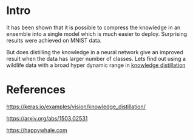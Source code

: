 # Intro

It has been shown that it is possible to compress the knowledge in an ensemble into a single model which is much easier to deploy. Surprising results were achieved on MNIST data.

But does distilling the knowledge in a neural network give an improved result when the data has larger number of classes. Lets find out using a wildlife data with a broad hyper dynamic range in [knowledge distillation](/knowledge_distillation.ipynb)

# References

https://keras.io/examples/vision/knowledge_distillation/

https://arxiv.org/abs/1503.02531

https://happywhale.com

